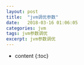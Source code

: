 ```yaml
---
layout: post
title:  "jvm调优参数"
date:   2018-03-16 01:06:05
categories: jvm
tags: jvm参数调优
excerpt: jvm参数调优
---
```



* content
{:toc}
